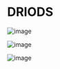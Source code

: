 # DRIODS


![image](https://user-images.githubusercontent.com/111142573/220936289-1d083f38-f814-4f35-be67-9a445de87c73.png)


![image](https://user-images.githubusercontent.com/111142573/220937066-2f66868b-6468-4349-bc2b-e9f463c4aa70.png)



![image](https://user-images.githubusercontent.com/111142573/220911416-f6066f69-273a-4780-9df9-157fabe0182e.png)

